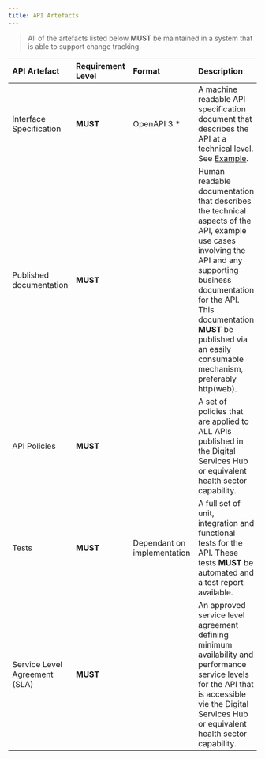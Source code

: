 ```yaml
---
title: API Artefacts
---
```




> <ApiStandard id="HNZAS_MUST_TRACK_ARTEFACT_CHANGES" type="MUST" toolTip="All API artefacts MUST be maintained in a system capable of tracking changes.">All of the artefacts listed below **MUST** be maintained in a system that is able to support change tracking.</ApiStandard>

| API Artefact | Requirement Level | Format | Description |
| :---------------------------- | :---------------- | :-------------------------- | :-------------- |
| Interface Specification       | **MUST**          | OpenAPI 3.\*  | A machine readable API specification document that describes the API at a technical level. See [Example](../../api-specifications/example-agency-specification). |
| Published documentation | **MUST** |  | Human readable documentation that describes the technical aspects of the API, example use cases involving the API and any supporting business documentation for the API. This documentation **MUST** be published via an easily consumable mechanism, preferably http(web). |
| API Policies                  | **MUST**          |   | A set of policies that are applied to ALL APIs published in the Digital Services Hub or equivalent health sector capability. |
| Tests                         | **MUST**          | Dependant on implementation | A full set of unit, integration and functional tests for the API. These tests **MUST** be automated and a test report available. |
| Service Level Agreement (SLA) | **MUST**          |                         | An approved service level agreement defining minimum availability and performance service levels for the API that is accessible vie the Digital Services Hub or equivalent health sector capability. |
